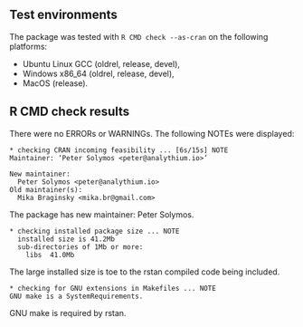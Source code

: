 ## Test environments

The package was tested with `R CMD check --as-cran` on the following platforms:

* Ubuntu Linux GCC (oldrel, release, devel),
* Windows x86_64  (oldrel, release, devel),
* MacOS (release).

## R CMD check results

There were no ERRORs or WARNINGs. The following NOTEs were displayed:

```
* checking CRAN incoming feasibility ... [6s/15s] NOTE
Maintainer: ‘Peter Solymos <peter@analythium.io>’

New maintainer:
  Peter Solymos <peter@analythium.io>
Old maintainer(s):
  Mika Braginsky <mika.br@gmail.com>
```


The package has new maintainer: Peter Solymos.

```
* checking installed package size ... NOTE
  installed size is 41.2Mb
  sub-directories of 1Mb or more:
    libs  41.0Mb
```

The large installed size is toe to the rstan compiled code being included.

```
* checking for GNU extensions in Makefiles ... NOTE
GNU make is a SystemRequirements.
```

GNU make is required by rstan.
